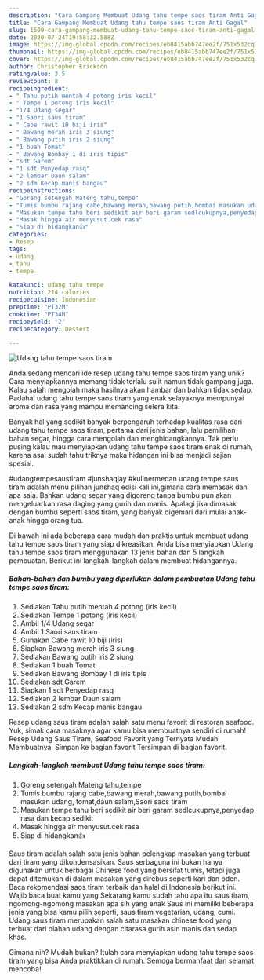 ```yaml
---
description: "Cara Gampang Membuat Udang tahu tempe saos tiram Anti Gagal"
title: "Cara Gampang Membuat Udang tahu tempe saos tiram Anti Gagal"
slug: 1509-cara-gampang-membuat-udang-tahu-tempe-saos-tiram-anti-gagal
date: 2020-07-24T19:58:32.588Z
image: https://img-global.cpcdn.com/recipes/eb8415abb747ee2f/751x532cq70/udang-tahu-tempe-saos-tiram-foto-resep-utama.jpg
thumbnail: https://img-global.cpcdn.com/recipes/eb8415abb747ee2f/751x532cq70/udang-tahu-tempe-saos-tiram-foto-resep-utama.jpg
cover: https://img-global.cpcdn.com/recipes/eb8415abb747ee2f/751x532cq70/udang-tahu-tempe-saos-tiram-foto-resep-utama.jpg
author: Christopher Erickson
ratingvalue: 3.5
reviewcount: 8
recipeingredient:
- " Tahu putih mentah 4 potong iris kecil"
- " Tempe 1 potong iris kecil"
- "1/4 Udang segar"
- "1 Saori saus tiram"
- " Cabe rawit 10 biji iris"
- " Bawang merah iris 3 siung"
- " Bawang putih iris 2 siung"
- "1 buah Tomat"
- " Bawang Bombay 1 di iris tipis"
- "sdt Garem"
- "1 sdt Penyedap rasq"
- "2 lembar Daun salam"
- "2 sdm Kecap manis bangau"
recipeinstructions:
- "Goreng setengah Mateng tahu,tempe"
- "Tumis bumbu rajang cabe,bawang merah,bawang putih,bombai masukan udang, tomat,daun salam,Saori saos tiram"
- "Masukan tempe tahu beri sedikit air beri garam sedlcukupnya,penyedap rasa dan kecap sedikit"
- "Masak hingga air menyusut.cek rasa"
- "Siap di hidangkan👍"
categories:
- Resep
tags:
- udang
- tahu
- tempe

katakunci: udang tahu tempe 
nutrition: 214 calories
recipecuisine: Indonesian
preptime: "PT32M"
cooktime: "PT34M"
recipeyield: "2"
recipecategory: Dessert

---
```



![Udang tahu tempe saos tiram](https://img-global.cpcdn.com/recipes/eb8415abb747ee2f/751x532cq70/udang-tahu-tempe-saos-tiram-foto-resep-utama.jpg)

Anda sedang mencari ide resep udang tahu tempe saos tiram yang unik? Cara menyiapkannya memang tidak terlalu sulit namun tidak gampang juga. Kalau salah mengolah maka hasilnya akan hambar dan bahkan tidak sedap. Padahal udang tahu tempe saos tiram yang enak selayaknya mempunyai aroma dan rasa yang mampu memancing selera kita.

Banyak hal yang sedikit banyak berpengaruh terhadap kualitas rasa dari udang tahu tempe saos tiram, pertama dari jenis bahan, lalu pemilihan bahan segar, hingga cara mengolah dan menghidangkannya. Tak perlu pusing kalau mau menyiapkan udang tahu tempe saos tiram enak di rumah, karena asal sudah tahu triknya maka hidangan ini bisa menjadi sajian spesial.

#udangtempesaustiram #junshaqjay #kulinermedan udang tempe saus tiram adalah menu pilihan junshaq edisi kali ini,gimana cara memasak dan apa saja. Bahkan udang segar yang digoreng tanpa bumbu pun akan mengeluarkan rasa daging yang gurih dan manis. Apalagi jika dimasak dengan bumbu seperti saos tiram, yang banyak digemari dari mulai anak-anak hingga orang tua.


Di bawah ini ada beberapa cara mudah dan praktis untuk membuat udang tahu tempe saos tiram yang siap dikreasikan. Anda bisa menyiapkan Udang tahu tempe saos tiram menggunakan 13 jenis bahan dan 5 langkah pembuatan. Berikut ini langkah-langkah dalam membuat hidangannya.

<!--inarticleads1-->

##### Bahan-bahan dan bumbu yang diperlukan dalam pembuatan Udang tahu tempe saos tiram:

1. Sediakan  Tahu putih mentah 4 potong (iris kecil)
1. Sediakan  Tempe 1 potong (iris kecil)
1. Ambil 1/4 Udang segar
1. Ambil 1 Saori saus tiram
1. Gunakan  Cabe rawit 10 biji (iris)
1. Siapkan  Bawang merah iris 3 siung
1. Sediakan  Bawang putih iris 2 siung
1. Sediakan 1 buah Tomat
1. Sediakan  Bawang Bombay 1 di iris tipis
1. Sediakan sdt Garem
1. Siapkan 1 sdt Penyedap rasq
1. Sediakan 2 lembar Daun salam
1. Sediakan 2 sdm Kecap manis bangau


Resep udang saus tiram adalah salah satu menu favorit di restoran seafood. Yuk, simak cara masaknya agar kamu bisa membuatnya sendiri di rumah! Resep Udang Saus Tiram, Seafood Favorit yang Ternyata Mudah Membuatnya. Simpan ke bagian favorit Tersimpan di bagian favorit. 

<!--inarticleads2-->

##### Langkah-langkah membuat Udang tahu tempe saos tiram:

1. Goreng setengah Mateng tahu,tempe
1. Tumis bumbu rajang cabe,bawang merah,bawang putih,bombai masukan udang, tomat,daun salam,Saori saos tiram
1. Masukan tempe tahu beri sedikit air beri garam sedlcukupnya,penyedap rasa dan kecap sedikit
1. Masak hingga air menyusut.cek rasa
1. Siap di hidangkan👍


Saus tiram adalah salah satu jenis bahan pelengkap masakan yang terbuat dari tiram yang dikondensasikan. Saus serbaguna ini bukan hanya digunakan untuk berbagai Chinese food yang bersifat tumis, tetapi juga dapat ditemukan di dalam masakan yang direbus seperti kari dan oden. Baca rekomendasi saos tiram terbaik dan halal di Indonesia berikut ini. Wajib baca buat kamu yang Sekarang kamu sudah tahu apa itu saus tiram, ngomong-ngomong masakan apa sih yang enak Saus ini memiliki beberapa jenis yang bisa kamu pilih seperti, saus tiram vegetarian, udang, cumi. Udang saus tiram merupakan salah satu masakan chinese food yang terbuat dari olahan udang dengan citarasa gurih asin manis dan sedap khas. 

Gimana nih? Mudah bukan? Itulah cara menyiapkan udang tahu tempe saos tiram yang bisa Anda praktikkan di rumah. Semoga bermanfaat dan selamat mencoba!
